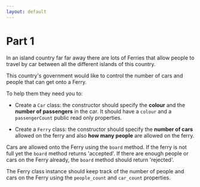 ```yaml
---
layout: default
---
```


# Part 1

In an island country far far away there are lots of Ferries that allow people to travel by car between all the different islands of this country.

This country's government would like to control the number of cars and people that can get onto a Ferry.

To help them they need you to:

* Create a `Car` class: the constructor should specify the **colour** and  the **number of passengers** in the car. It should have a `colour` and a `passengerCount` public read only properties.

* Create a `Ferry` class: the constructor should specify the **number of cars** allowed on the ferry and also **how many people** are allowed on the ferry. 

Cars are allowed onto the Ferry using the `board` method. If the ferry is not full yet the `board` method returns 'accepted'. If there are enough people or cars on the Ferry already, the `board` method should return 'rejected'.

The Ferry class instance should keep track of the number of people and cars on the Ferry using the `people_count` and `car_count` properties.
